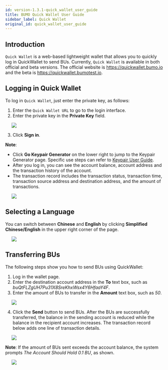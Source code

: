 ```yaml
---
id: version-1.3.1-quick_wallet_user_guide
title: BUMO Quick Wallet User Guide
sidebar_label: Quick Wallet
original_id: quick_wallet_user_guide
---
```


## Introduction

`Quick Wallet` is a web-based lightweight wallet that allows you to quickly log in QuickWallet to send BUs. Currently, `Quick Wallet` is available in both official and beta versions. The official website is https://quickwallet.bumo.io and the beta is https://quickwallet.bumotest.io.

## Logging in Quick Wallet

To log in `Quick Wallet`, just enter the private key, as follows:
1. Enter the `Quick Wallet URL` to go to the login interface.
2. Enter the private key in the **Private Key** field.

<img src="/docs/assets/quickwallet_1.jpg" style= "margin-left: 20px">

3. Click **Sign in**.

**Note**:
* Click **Go Keypair Generator** on the lower right to jump to the Keypair Generator page. Specific use steps can refer to [Keypair User Guide](../keypair_generator_user_guide).
* After you log in, you can see the account balance, account address and the transaction history of the account.
* The transaction record includes the transaction status, transaction time, transaction source address and destination address, and the amount of transactions.

<img src="/docs/assets/quickwallet_2.jpg" style= "margin-left: 20px">

## Selecting a Language

You can switch between **Chinese** and **English** by clicking **Simplified Chinese/English** in the upper right corner of the page.

<img src="/docs/assets/quickwallet_3.jpg" style= "margin-left: 20px">

## Transferring BUs

The following steps show you how to send BUs using QuickWallet:
1. Log in the wallet page.
2. Enter the destination account address in the **To** text box, such as *buQtFLZgUH7Pu31X8SreKhxWsx4Y6HfaaY4F*.
3. Enter the amount of BUs to transfer in the **Amount** text box, such as *50*.

<img src="/docs/assets/quickwallet_4.jpg" style= "margin-left: 20px">

4. Click the **Send** button to send BUs. After the BUs are successfully transferred, the balance in the sending account is reduced while the balance in the recipient account increases. The transaction record below adds one line of transaction details.    

<img src="/docs/assets/quickwallet_5.jpg" style= "margin-left: 20px">

**Note**: If the amount of BUs sent exceeds the account balance, the system prompts *The Account Should Hold 0.1 BU*, as shown.


<img src="/docs/assets/quickwallet_6.jpg" style= "margin-left: 20px">
